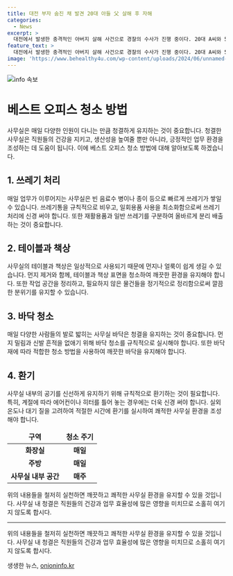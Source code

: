 ```yaml
---
title: 대전 부자 숨진 채 발견 20대 아들 父 살해 후 자해
categories:
  - News
excerpt: >
  대전에서 발생한 충격적인 아버지 살해 사건으로 경찰의 수사가 진행 중이다. 20대 A씨와 50대 B씨가 흉기에 찔려 숨진 채 발견됐는데, A씨는 B씨를 살해한 후 자해한 것으로 추정된다. 이들은 부자(父子) 관계였고, 정확한 경위를 조사 중이다. 경찰은 부검을 통해 사인을 확인할 예정이다. (150자)
feature_text: >
  대전에서 발생한 충격적인 아버지 살해 사건으로 경찰의 수사가 진행 중이다. 20대 A씨와 50대 B씨가 흉기에 찔려 숨진 채 발견됐는데, A씨는 B씨를 살해한 후 자해한 것으로 추정된다. 이들은 부자(父子) 관계였고, 정확한 경위를 조사 중이다. 경찰은 부검을 통해 사인을 확인할 예정이다. (150자)
image: 'https://www.behealthy4u.com/wp-content/uploads/2024/06/unnamed-file.png'
---
```


<p><img src="https://www.behealthy4u.com/wp-content/uploads/2024/06/unnamed-file.png" alt="info 속보" /></p>

<h1>베스트 오피스 청소 방법</h1>

<p data-ke-size="size16">사무실은 매일 다양한 인원이 다니는 만큼 청결하게 유지하는 것이 중요합니다. 청결한 사무실은 직원들의 건강을 지키고, 생산성을 높여줄 뿐만 아니라, 긍정적인 업무 환경을 조성하는 데 도움이 됩니다. 이에 베스트 오피스 청소 방법에 대해 알아보도록 하겠습니다.</p>

<h2 data-ke-size="size26">1. 쓰레기 처리</h2>

<p data-ke-size="size16">매일 업무가 이루어지는 사무실은 빈 음료수 병이나 종이 등으로 빠르게 쓰레기가 쌓일 수 있습니다. 쓰레기통을 규칙적으로 비우고, 일회용품 사용을 최소화함으로써 쓰레기 처리에 신경 써야 합니다. 또한 재활용품과 일반 쓰레기를 구분하여 올바르게 분리 배출하는 것이 중요합니다.</p>

<h2 data-ke-size="size26">2. 테이블과 책상</h2>

<p data-ke-size="size16">사무실의 테이블과 책상은 일상적으로 사용되기 때문에 먼지나 얼룩이 쉽게 생길 수 있습니다. 먼지 제거와 함께, 테이블과 책상 표면을 청소하여 깨끗한 환경을 유지해야 합니다. 또한 작업 공간을 정리하고, 필요하지 않은 물건들을 정기적으로 정리함으로써 깔끔한 분위기를 유지할 수 있습니다.</p>

<h2 data-ke-size="size26">3. 바닥 청소</h2>

<p data-ke-size="size16">매일 다양한 사람들의 발로 밟히는 사무실 바닥은 청결을 유지하는 것이 중요합니다. 먼지 밀림과 신발 흔적을 없애기 위해 바닥 청소를 규칙적으로 실시해야 합니다. 또한 바닥재에 따라 적합한 청소 방법을 사용하여 깨끗한 바닥을 유지해야 합니다.</p>

<h2 data-ke-size="size26">4. 환기</h2>

<p data-ke-size="size16">사무실 내부의 공기를 신선하게 유지하기 위해 규칙적으로 환기하는 것이 필요합니다. 특히, 계절에 따라 에어컨이나 히터를 틀어 놓는 경우에는 더욱 신경 써야 합니다. 실외 온도나 대기 질을 고려하여 적절한 시간에 환기를 실시하여 쾌적한 사무실 환경을 조성해야 합니다.</p>

<table>
<thead>
<tr>
<td style="text-align: center; height: 17px;"><b>구역</b></td>
<td style="text-align: center; height: 17px;"><b>청소 주기</b></td>
</tr>
</thead>
<tbody>
<tr>
<td style="text-align: center; height: 17px;"><b>화장실</b></td>
<td style="text-align: center; height: 17px;"><b>매일</b></td>
</tr>
<tr>
<td style="text-align: center; height: 17px;"><b>주방</b></td>
<td style="text-align: center; height: 17px;"><b>매일</b></td>
</tr>
<tr>
<td style="text-align: center; height: 17px;"><b>사무실 내부 공간</b></td>
<td style="text-align: center; height: 17px;"><b>매주</b></td>
</tr>
</tbody>
</table>

<p data-ke-size="size16">위의 내용들을 철저히 실천하면 깨끗하고 쾌적한 사무실 환경을 유지할 수 있을 것입니다. 사무실 내 청결은 직원들의 건강과 업무 효율성에 많은 영향을 미치므로 소홀히 여기지 않도록 합시다.</p>

<hr>

<p data-ke-size="size16">위의 내용들을 철저히 실천하면 깨끗하고 쾌적한 사무실 환경을 유지할 수 있을 것입니다. 사무실 내 청결은 직원들의 건강과 업무 효율성에 많은 영향을 미치므로 소홀히 여기지 않도록 합시다.</p>
생생한 뉴스, <a href="https://onioninfo.kr" rel="dofollow">onioninfo.kr</a>


